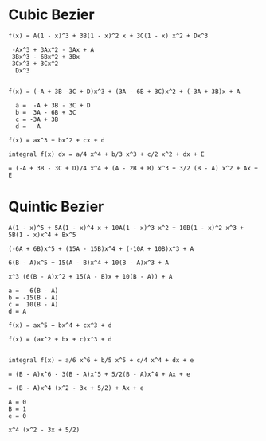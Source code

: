 # Cubic Bezier

    f(x) = A(1 - x)^3 + 3B(1 - x)^2 x + 3C(1 - x) x^2 + Dx^3

     -Ax^3 + 3Ax^2 - 3Ax + A
     3Bx^3 - 6Bx^2 + 3Bx
    -3Cx^3 + 3Cx^2
      Dx^3


    f(x) = (-A + 3B -3C + D)x^3 + (3A - 6B + 3C)x^2 + (-3A + 3B)x + A

      a =  -A + 3B - 3C + D
      b =  3A - 6B + 3C
      c = -3A + 3B
      d =   A

    f(x) = ax^3 + bx^2 + cx + d

    integral f(x) dx = a/4 x^4 + b/3 x^3 + c/2 x^2 + dx + E

    = (-A + 3B - 3C + D)/4 x^4 + (A - 2B + B) x^3 + 3/2 (B - A) x^2 + Ax + E

# Quintic Bezier

    A(1 - x)^5 + 5A(1 - x)^4 x + 10A(1 - x)^3 x^2 + 10B(1 - x)^2 x^3 +
    5B(1 - x)x^4 + Bx^5

    (-6A + 6B)x^5 + (15A - 15B)x^4 + (-10A + 10B)x^3 + A

    6(B - A)x^5 + 15(A - B)x^4 + 10(B - A)x^3 + A

    x^3 (6(B - A)x^2 + 15(A - B)x + 10(B - A)) + A

    a =   6(B - A)
    b = -15(B - A)
    c =  10(B - A)
    d = A

    f(x) = ax^5 + bx^4 + cx^3 + d

    f(x) = (ax^2 + bx + c)x^3 + d


    integral f(x) = a/6 x^6 + b/5 x^5 + c/4 x^4 + dx + e

    = (B - A)x^6 - 3(B - A)x^5 + 5/2(B - A)x^4 + Ax + e

    = (B - A)x^4 (x^2 - 3x + 5/2) + Ax + e

    A = 0
    B = 1
    e = 0

    x^4 (x^2 - 3x + 5/2)
